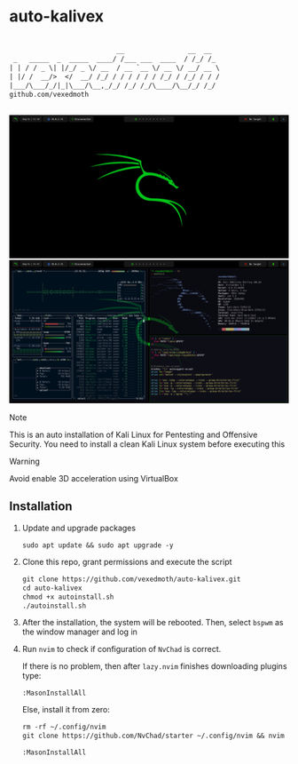 # auto-kalivex

```

                           __                __  __  
 _   _____  _  _____  ____/ /___ ___  ____  / /_/ /_ 
| | / / _ \| |/_/ _ \/ __  / __ `__ \/ __ \/ __/ __ \ 
| |/ /  __/>  </  __/ /_/ / / / / / / /_/ / /_/ / / /
|___/\___/_/|_|\___/\__,_/_/ /_/ /_/\____/\__/_/ /_/  github.com/vexedmoth
                                                     
```
![DE1](Screenshots/screenshot1.png)
![DE2](Screenshots/screenshot2.png)


> [!NOTE]  
> This is an auto installation of Kali Linux for Pentesting and Offensive Security. You need to install a clean Kali Linux system before executing this

> [!WARNING]
> Avoid enable 3D acceleration using VirtualBox


## Installation
1. Update and upgrade packages
    
    ```shell
    sudo apt update && sudo apt upgrade -y
    ```

2. Clone this repo, grant permissions and execute the script

    ```shell
    git clone https://github.com/vexedmoth/auto-kalivex.git
    cd auto-kalivex
    chmod +x autoinstall.sh
    ./autoinstall.sh
    ```

3. After the installation, the system will be rebooted. Then, select `bspwm` as the window manager and log in

4. Run `nvim` to check if configuration of `NvChad` is correct.

    If there is no problem, then after `lazy.nvim` finishes downloading plugins type:
   ```vim
   :MasonInstallAll
   ```

    Else, install it from zero:
   ```shell
   rm -rf ~/.config/nvim
   git clone https://github.com/NvChad/starter ~/.config/nvim && nvim
   ```
   ```vim
   :MasonInstallAll
   ```


